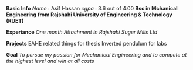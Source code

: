   **Basic Info**
 *Name* : Asif Hassan
 *cgpa* : 3.6 out of 4.00 
 **Bsc in Mchanical Engineering from Rajshahi University of Engineering & Technology (RUET)**

 **Experiance**
 *One month Attachment in Rajshahi Suger Mills Ltd*

 **Projects**
 EAHE related things for thesis 
 Inverted pendulum for labs

 **Goal**
 *To persue my passion for Mechanical Engineering and to compete at the highest level and win at all costs* 
